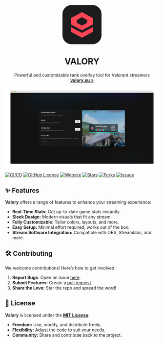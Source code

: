 <div align="center">
   <img align="center" width="128px" src="public/icons/icon-128x128.png" />
	<h1 align="center"><b>VALORY</b></h1>
	<p align="center">
		Powerful and customizable rank overlay tool for Valorant streamers
    <br />
    <a href="https://valory.su"><strong>valory.su »</strong></a>
    <br />
  </p>
</div>

![valory](.media/screenshot.png)

[![CI/CD](https://github.com/haxgun/valory/actions/workflows/master.yml/badge.svg?labelColor=green&logo=x&logoColor=white&style=flat-square)](https://github.com/haxgun/valory/actions/workflows/master.yml)
[![GitHub License](https://img.shields.io/github/license/haxgun/valory?color=green)](https://github.com/haxgun/valory/blob/main/LICENSE)
[![Website](https://img.shields.io/website?url=https://valory.su)](https://overlay.haxgun.ru/)
[![Stars](https://img.shields.io/github/stars/haxgun/Valory?style=flat&color=green)](https://github.com/haxgun/valory/stargazers)
[![Forks](https://img.shields.io/github/forks/haxgun/Valory?style=flat&color=green)](https://github.com/haxgun/Valory/forks)
[![Issues](https://img.shields.io/github/issues/haxgun/Valory?style=flat)](https://github.com/haxgun/Valory/issues)

## ✨ Features

**Valory** offers a range of features to enhance your streaming experience:

* **Real-Time Stats:** Get up-to-date game stats instantly.
* **Sleek Design:** Modern visuals that fit any stream.
* **Fully Customizable:** Tailor colors, layouts, and more.
* **Easy Setup:** Minimal effort required, works out of the box.
* **Stream Software Integration:** Compatible with OBS, Streamlabs, and more.

## 🛠 Contributing

We welcome contributions! Here’s how to get involved:

1. **Report Bugs**: Open an issue [here](https://github.com/haxgun/valory/issues).
2. **Submit Features:** Create a [pull request](https://github.com/haxgun/valory/pulls).
3. **Share the Love:** Star the repo and spread the word!

## 📜 License

**Valory** is licensed under the **[MIT License](https://github.com/haxgun/valory/blob/main/LICENSE)**:

* **Freedom:** Use, modify, and distribute freely.
* **Flexibility:** Adjust the code to suit your needs.
* **Community:** Share and contribute back to the project.

